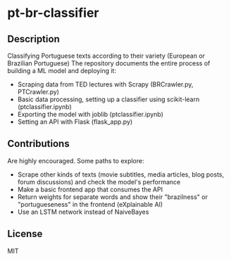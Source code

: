 # pt-br-classifier

## Description
Classifying Portuguese texts according to their variety (European or Brazilian Portuguese) 
The repository documents the entire process of building a ML model and deploying it:
- Scraping data from TED lectures with Scrapy (BRCrawler.py, PTCrawler.py)
- Basic data processing, setting up a classifier using scikit-learn (ptclassifier.ipynb)
- Exporting the model with joblib (ptclassifier.ipynb)
- Setting an API with Flask (flask_app.py)

## Contributions
Are highly encouraged. Some paths to explore:
- Scrape other kinds of texts (movie subtitles, media articles, blog posts, forum discussions) and check the model's performance
- Make a basic frontend app that consumes the API 
- Return weights for separate words and show their "brazilness" or "portugueseness" in the frontend (eXplainable AI)
- Use an LSTM network instead of NaiveBayes

## License
MIT
